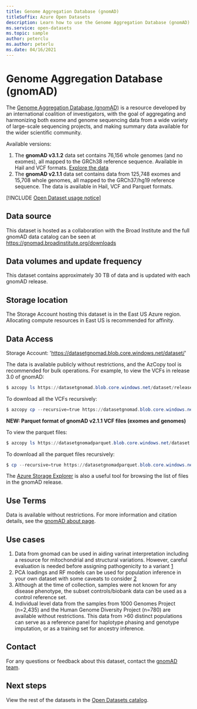 ```yaml
---
title: Genome Aggregation Database (gnomAD)
titleSuffix: Azure Open Datasets
description: Learn how to use the Genome Aggregation Database (gnomAD) dataset in Azure Open Datasets.
ms.service: open-datasets
ms.topic: sample
author: peterclu
ms.author: peterlu
ms.date: 04/16/2021
---
```


# Genome Aggregation Database (gnomAD)

The [Genome Aggregation Database (gnomAD)](https://gnomad.broadinstitute.org/) is a resource developed by an international coalition of investigators, with the goal of aggregating and harmonizing both exome and genome sequencing data from a wide variety of large-scale sequencing projects, and making summary data available for the wider scientific community.

Available versions:

1. The **gnomAD v3.1.2** data set contains 76,156 whole genomes (and no exomes), all mapped to the GRCh38 reference sequence. Available in Hail and VCF formats. [Explore the data](https://msit.powerbi.com/reportEmbed?reportId=876ec2da-e6e4-42c9-9a28-c3d313c6e3eb&autoAuth=true&ctid=72f988bf-86f1-41af-91ab-2d7cd011db47&config=eyJjbHVzdGVyVXJsIjoiaHR0cHM6Ly9kZi1tc2l0LXNjdXMtcmVkaXJlY3QuYW5hbHlzaXMud2luZG93cy5uZXQvIn0%3D)
2. The **gnomAD v2.1.1** data set contains data from 125,748 exomes and 15,708 whole genomes, all mapped to the GRCh37/hg19 reference sequence. The data is available in Hail, VCF and Parquet formats.

[!INCLUDE [Open Dataset usage notice](../../includes/open-datasets-usage-note.md)]

## Data source

This dataset is hosted as a collaboration with the Broad Institute and the full gnomAD data catalog can be seen at https://gnomad.broadinstitute.org/downloads

## Data volumes and update frequency

This dataset contains approximately 30 TB of data and is updated with each gnomAD release.

## Storage location

The Storage Account hosting this dataset is in the East US Azure region. Allocating compute resources in East US is recommended for affinity.

## Data Access

Storage Account: 'https://datasetgnomad.blob.core.windows.net/dataset/'

The data is available publicly without restrictions, and the AzCopy tool is recommended for bulk operations. For example, to view the VCFs in release 3.0 of gnomAD:

```powershell
$ azcopy ls https://datasetgnomad.blob.core.windows.net/dataset/release/3.0/vcf/genomes
```

To download all the VCFs recursively:

```powershell
$ azcopy cp --recursive=true https://datasetgnomad.blob.core.windows.net/dataset/release/3.0/vcf/genomes .
```

**NEW: Parquet format of gnomAD v2.1.1 VCF files (exomes and genomes)**

To view the parquet files:

```powershell
$ azcopy ls https://datasetgnomadparquet.blob.core.windows.net/dataset
```

To download all the parquet files recursively:

```powershell
$ cp --recursive=true https://datasetgnomadparquet.blob.core.windows.net/dataset
```

The [Azure Storage Explorer](https://azure.microsoft.com/features/storage-explorer/) is also a useful tool for browsing the list of files in the gnomAD release.

## Use Terms

Data is available without restrictions. For more information and citation details, see the [gnomAD about page](https://gnomad.broadinstitute.org/about).

## Use cases

1. Data from gnomad can be used in aiding varinat interpretation including a resource for mitochondrial and structural variations. However, careful evaluation is needed before assigning pathogenicity to a variant [1](https://onlinelibrary.wiley.com/doi/10.1002/humu.24309)
2. PCA loadings and RF models can be used for population inference in your own dataset with some caveats to consider [2](https://gnomad.broadinstitute.org/news/2021-09-using-the-gnomad-ancestry-principal-components-analysis-loadings-and-random-forest-classifier-on-your-dataset/#how-to-use-the-loadings-and-rf-model-on-your-own-dataset)
3. Although at the time of collection, samples were not known for any disease phenotype, the subset controls/biobank data can be used as a control reference set.
4. Individual level data from the samples from 1000 Genomes Project (n=2,435) and the Human Genome Diversity Project (n=780) are available without restrictions. This data from >60 distinct populations can serve as a reference panel for haplotype phasing and genotype imputation, or as a training set for ancestry inference.

## Contact

For any questions or feedback about this dataset, contact the [gnomAD team](https://gnomad.broadinstitute.org/contact).

## Next steps

View the rest of the datasets in the [Open Datasets catalog](dataset-catalog.md).
